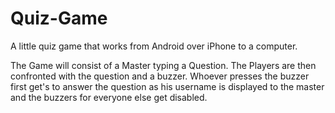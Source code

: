 # Quiz-Game
A little quiz game that works from Android over iPhone to a computer.

The Game will consist of a Master typing a Question. The Players are then confronted with the question and a buzzer. Whoever presses the buzzer first get's to answer the question as his username is displayed to the master and the buzzers for everyone else get disabled.
